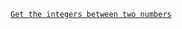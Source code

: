 [`Get the integers between two numbers`](https://www.codewars.com/kata/598057c8d95a04f33f00004e/javascript)